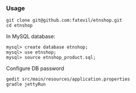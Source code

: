 
### Usage

```
git clone git@github.com:fatevil/etnshop.git
cd etnshop
```

In MySQL database:
```
mysql> create database etnshop;
mysql> use etnshop;
mysql> source etnshop_product.sql;
 ```

Configure DB password
```
gedit src/main/resources/application.properties
gradle jettyRun
```